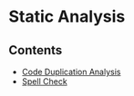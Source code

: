 # Static Analysis

## Contents

- [Code Duplication Analysis](/Handbook/Development/Code%20Development%20Lifecycle/Testing/Static%20Analysis/Code%20Duplication%20Analysis)
- [Spell Check](/Handbook/Development/Code%20Development%20Lifecycle/Testing/Static%20Analysis/Spell%20Check)
